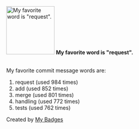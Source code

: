 <img src="https://my-badges.github.io/my-badges/favorite-word.png" alt="My favorite word is &quot;request&quot;." title="My favorite word is &quot;request&quot;." width="128">
<strong>My favorite word is &quot;request&quot;.</strong>
<br><br>

My favorite commit message words are:

1. request (used 984 times)
2. add (used 852 times)
3. merge (used 801 times)
4. handling (used 772 times)
5. tests (used 762 times)


Created by <a href="https://github.com/my-badges/my-badges">My Badges</a>
